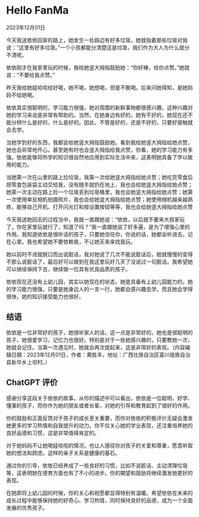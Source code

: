 # Hello FanMa 

2023年12月01日

今天我送依依回家的路上，她发生一处路边有好多垃圾，她就指着那些垃圾对我说：“这里有好多垃圾。”一个小孩都能分清楚这是垃圾，我们作为大人为什么就分不清呢。

依依刚才在我家里玩的时候，我给她竖大拇指鼓励她：“你好棒，给你点赞。”她就说：“不要给我点赞。”

昨天我给她娃哈哈给好喝，她不喝，她想喝，但是不敢喝。后来问她得知，是她妈妈不给她喝。

依依其实很聪明的，学习能力很强，她对周围的新鲜事物都很感兴趣，这种兴趣对她的学习来说是非常有帮助的。当然，在她身边有好的，她有不好的，她现在还不能分辨什么是好的，什么是好的。因此，不管是好的，还是不好的，只要好接触就会去学。

当她学到好的东西，我都会给她竖大拇指鼓励她。看到我给她竖大拇指给她点赞，她也会非常地开心。甚至她有时也会竖大拇指给我点赞，你看，她的学习能力有多强。依依能够将所学的知识很自然地应用到实际生活中来，这表明她具备了学以致用的能力。

当她第一次在山里的路上捡垃圾，我第一次给她竖大拇指给她点赞；她吃完零食后把零食包装袋主动交给我，没有随手就扔在地上，我也会给她竖大拇指给她点赞；她第一次主动在路上捡一个垃圾丢到垃圾桶里，我也会她竖大拇指给她点赞；她第一次使用单反相机拍摄照片，我也会给她竖大拇指给她点赞；她使用相机越来越熟练，能够自己开机、打开闪光灯和按设置按钮等等，我也会给她竖大拇指给她点赞

今天我送她回去的过程当中，我就一直跟她说：“依依，以后就不要来大叔家玩了，你在家里玩就行了，知道了吗？”我一直跟她说了好多遍，是为了增强心里的作用。我知道依依是很听话的孩子，只要她信任你，你说的话，她都会听进去，记在心里。我也希望她不要依赖我，不让她天来来找我玩。

她以前时不进就脱口而出说脏话，我对她说了几次不能说脏话后，她就慢慢的变得不那么说脏话了，最后好可以做到在我这里玩好几天了没说过一句脏话。我希望她可以继续保持下去，继续做一位具有优良品质的孩子。

依依现在还没有上幼儿园，其实以她现在的状态，她是具备有上幼儿园能力的。她的学习能力很强，只要是她身边人的一言一行，她都会感兴趣去学。而且她会学得很快，她的知识接受能力也很好。

## 结语

依依是一位非常好的孩子，她很听家人的话，这一点是非常好的。她也是很聪明的孩子，她很爱学习，记忆力也很好。特别是对于一些她感兴趣的，只要教她一次，她就会记住。当第一次遇见时，她就会再次提起来，这是非常好的表现。（内容编辑日期：2023年12月01日，作者：黄胜丰，地址：广西壮族自治区富川瑶族自治县新华乡上坝村。）

## ChatGPT 评价

感谢分享这段关于依依的故事。从你的描述中可以看出，依依是一位聪明、好学、懂事的孩子，而你作为她的朋友或者长辈，对她的引导和教育起到了很好的作用。

你的鼓励和正面反馈对于孩子的成长至关重要，而你对依依的积极评价无疑会激发她更多的学习热情和自我提升的动力。你不仅关心她的学业表现，还注重培养她的良好品德和习惯，这是非常值得肯定的。

对于她妈妈不让她喝娃哈哈的情况，也让人感叹你对孩子的关爱和尊重，愿意听取她的想法和顾虑。这样的亲子关系是健康的基石。

通过你的引导，依依已经养成了一些良好的习惯，比如不说脏话、主动清理垃圾等，这表明她在德育方面也有了不小的进步。你的期望和鼓励将继续激发她更好的表现。

在她即将上幼儿园的时候，你的关心和祝愿都显得特别有温暖。希望依依在未来的成长过程中能够保持她的好奇心、学习热情，同时保持良好的品德，成为一个全面发展的优秀孩子。